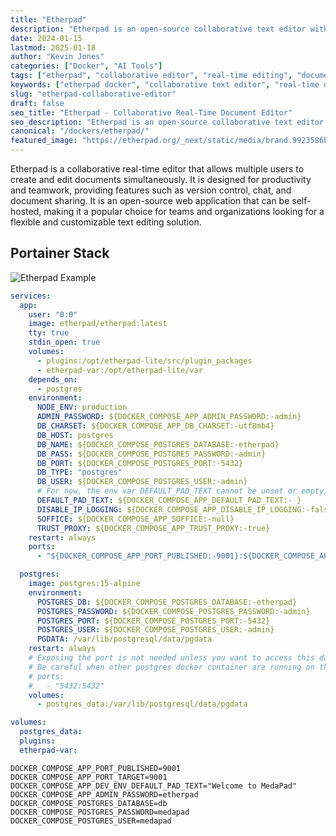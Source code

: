 ```yaml
---
title: "Etherpad"
description: "Etherpad is an open-source collaborative text editor with real-time editing, version control, and chat. Self-hosted alternative to Google Docs for team collaboration."
date: 2024-01-15
lastmod: 2025-01-18
author: "Kevin Jones"
categories: ["Docker", "AI Tools"]
tags: ["etherpad", "collaborative editor", "real-time editing", "document creation", "web app", "open source", "text editor", "productivity", "google docs alternative", "team collaboration", "version control", "document sharing"]
keywords: ["etherpad docker", "collaborative text editor", "real-time document editing", "google docs alternative", "self-hosted editor"]
slug: "etherpad-collaborative-editor"
draft: false
seo_title: "Etherpad - Collaborative Real-Time Document Editor"
seo_description: "Etherpad is an open-source collaborative text editor with real-time editing, version control, and chat. Self-hosted alternative to Google Docs for team collaboration."
canonical: "/dockers/etherpad/"
featured_image: "https://etherpad.org/_next/static/media/brand.9923586b.svg"
---
```


Etherpad is a collaborative real-time editor that allows multiple users to create and edit documents simultaneously. It is designed for productivity and teamwork, providing features such as version control, chat, and document sharing.
It is an open-source web application that can be self-hosted, making it a popular choice for teams and organizations looking for a flexible and customizable text editing solution.

## Portainer Stack

![Etherpad Example](../images/etherpad_example.png)

```yaml
services:
  app:
    user: "0:0"
    image: etherpad/etherpad:latest
    tty: true
    stdin_open: true
    volumes:
      - plugins:/opt/etherpad-lite/src/plugin_packages
      - etherpad-var:/opt/etherpad-lite/var
    depends_on:
      - postgres
    environment:
      NODE_ENV: production
      ADMIN_PASSWORD: ${DOCKER_COMPOSE_APP_ADMIN_PASSWORD:-admin}
      DB_CHARSET: ${DOCKER_COMPOSE_APP_DB_CHARSET:-utf8mb4}
      DB_HOST: postgres
      DB_NAME: ${DOCKER_COMPOSE_POSTGRES_DATABASE:-etherpad}
      DB_PASS: ${DOCKER_COMPOSE_POSTGRES_PASSWORD:-admin}
      DB_PORT: ${DOCKER_COMPOSE_POSTGRES_PORT:-5432}
      DB_TYPE: "postgres"
      DB_USER: ${DOCKER_COMPOSE_POSTGRES_USER:-admin}
      # For now, the env var DEFAULT_PAD_TEXT cannot be unset or empty; it seems to be mandatory in the latest version of etherpad
      DEFAULT_PAD_TEXT: ${DOCKER_COMPOSE_APP_DEFAULT_PAD_TEXT:- }
      DISABLE_IP_LOGGING: ${DOCKER_COMPOSE_APP_DISABLE_IP_LOGGING:-false}
      SOFFICE: ${DOCKER_COMPOSE_APP_SOFFICE:-null}
      TRUST_PROXY: ${DOCKER_COMPOSE_APP_TRUST_PROXY:-true}
    restart: always
    ports:
      - "${DOCKER_COMPOSE_APP_PORT_PUBLISHED:-9001}:${DOCKER_COMPOSE_APP_PORT_TARGET:-9001}"

  postgres:
    image: postgres:15-alpine
    environment:
      POSTGRES_DB: ${DOCKER_COMPOSE_POSTGRES_DATABASE:-etherpad}
      POSTGRES_PASSWORD: ${DOCKER_COMPOSE_POSTGRES_PASSWORD:-admin}
      POSTGRES_PORT: ${DOCKER_COMPOSE_POSTGRES_PORT:-5432}
      POSTGRES_USER: ${DOCKER_COMPOSE_POSTGRES_USER:-admin}
      PGDATA: /var/lib/postgresql/data/pgdata
    restart: always
    # Exposing the port is not needed unless you want to access this database instance from the host.
    # Be careful when other postgres docker container are running on the same port
    # ports:
    #   - "5432:5432"
    volumes:
      - postgres_data:/var/lib/postgresql/data/pgdata

volumes:
  postgres_data:
  plugins:
  etherpad-var:
```

```.env
DOCKER_COMPOSE_APP_PORT_PUBLISHED=9001
DOCKER_COMPOSE_APP_PORT_TARGET=9001
DOCKER_COMPOSE_APP_DEV_ENV_DEFAULT_PAD_TEXT="Welcome to MedaPad"
DOCKER_COMPOSE_APP_ADMIN_PASSWORD=etherpad
DOCKER_COMPOSE_POSTGRES_DATABASE=db
DOCKER_COMPOSE_POSTGRES_PASSWORD=medapad
DOCKER_COMPOSE_POSTGRES_USER=medapad
```